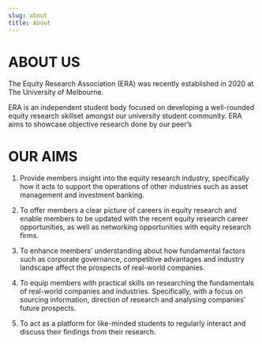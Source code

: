 ```yaml
---
slug: about
title: About 
---
```

# ABOUT US
The Equity Research Association (ERA) was recently established in 2020 at The University of Melbourne.

ERA is an independent student body focused on developing a well-rounded equity research skillset amongst our university student community. ERA aims to showcase objective research done by our peer’s

# OUR AIMS
1. Provide members insight into the equity research industry, specifically how it acts to support the operations of other industries such as asset management and investment banking.

2. To offer members a clear picture of careers in equity research and enable members to be updated with the recent equity research career opportunities, as well as networking opportunities with equity research firms.

3. To enhance members’ understanding about how fundamental factors such as corporate governance, competitive advantages and industry landscape affect the prospects of real-world companies.

4. To equip members with practical skills on researching the fundamentals of real-world companies and industries. Specifically, with a focus on sourcing information, direction of research and analysing companies’ future prospects.

5. To act as a platform for like-minded students to regularly interact and discuss their findings from their research.
